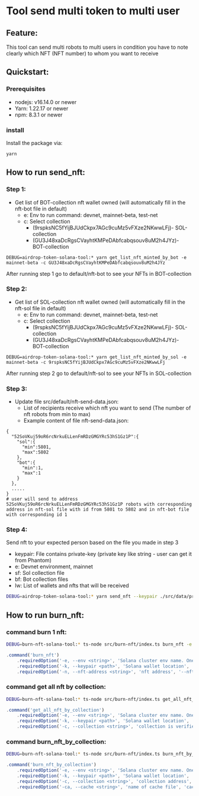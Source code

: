 # Tool send multi token to multi user

## Feature:

This tool can send multi robots to multi users in condition you have to note clearly which NFT (NFT number) to whom you want to receive

## Quickstart:

### Prerequisites

  - nodejs: v16.14.0 or newer
  - Yarn: 1.22.17 or newer
  - npm: 8.3.1 or newer

### install
  Install the package via:

```sh
yarn
```

## How to run send_nft:

### Step 1:

- Get list of BOT-collection nft wallet owned (will automatically fill in the nft-bot file in default)
    - e: Env to run command: devnet, mainnet-beta, test-net
    - c: Select collection
      - (9rspksNC5fYijBJUdCkpx7AGc9cuMz5vFXze2NKwwLFj)- SOL-collection
      - (GU3J48xaDcRgsCVayhtKMPeDAbfcabqsouv8uM2h4JYz)- BOT-collection

```shell
DEBUG=airdrop-token-solana-tool:* yarn get_list_nft_minted_by_bot -e mainnet-beta -c GU3J48xaDcRgsCVayhtKMPeDAbfcabqsouv8uM2h4JYz
```
After running step 1 go to default/nft-bot to see your NFTs in BOT-collection
### Step 2:

- Get list of SOL-collection nft wallet owned (will automatically fill in the nft-sol file in default)
  - e: Env to run command: devnet, mainnet-beta, test-net
  - c: Select collection
    - (9rspksNC5fYijBJUdCkpx7AGc9cuMz5vFXze2NKwwLFj)- SOL-collection
    - (GU3J48xaDcRgsCVayhtKMPeDAbfcabqsouv8uM2h4JYz)- BOT-collection
```shell
DEBUG=airdrop-token-solana-tool:* yarn get_list_nft_minted_by_sol -e mainnet-beta -c 9rspksNC5fYijBJUdCkpx7AGc9cuMz5vFXze2NKwwLFj
```
After running step 2 go to default/nft-sol to see your NFTs in SOL-collection
### Step 3:

- Update file src/default/nft-send-data.json:
    - List of recipients receive which nft you want to send (The number of nft robots from min to max)
    - Example content of file nft-send-data.json:
```shell
{
  "52SoVKuj59oR6rcNrkuELLenFmRDzGMGYRc53hS1Gz1P":{
    "sol":{
      "min":5801,
      "max":5802
    },
    "bot":{
      "min":1,
      "max":1
    }
  },
  .....
}
# user will send to address 52SoVKuj59oR6rcNrkuELLenFmRDzGMGYRc53hS1Gz1P robots with corresponding address in nft-sol file with id from 5801 to 5802 and in nft-bot file with corresponding id 1
```

### Step 4: 

Send nft to your expected person based on the file you made in step 3
- keypair: File contains private-key (private key like string - user can get it from Phantom)
- e: Devnet environment, mainnet
- sf: Sol collection file
- bf: Bot collection files
- lw: List of wallets and nfts that will be received

```sh
DEBUG=airdrop-token-solana-tool:* yarn send_nft --keypair ./src/data/private-key -e mainnet-beta -sf nft-sol -bf nft-bot -lw nft-send-data.json
```


## How to run burn_nft:

### command burn 1 nft:
```bash
DEBUG=burn-nft-solana-tool:* ts-node src/burn-nft/index.ts burn_nft -e <env> -k <path_of_key_pair> -n <nft_address>
```

```javascript
.command('burn_nft')
    .requiredOption('-e, --env <string>', 'Solana cluster env name. One of: mainnet-beta, testnet, devnet', 'devnet')
    .requiredOption('-k, --keypair <path>', 'Solana wallet location', '--keypair not provided')
    .requiredOption('-n, --nft-address <string>', 'nft address', '--nft-address not provided')
```


### command get all nft by collection:

```bash
DEBUG=burn-nft-solana-tool:* ts-node src/burn-nft/index.ts get_all_nft_by_collection -e <env> -k <path_of_keypair> -c <collection_address>
```

```javascript
.command('get_all_nft_by_collection')
    .requiredOption('-e, --env <string>', 'Solana cluster env name. One of: mainnet-beta, testnet, devnet', 'devnet')
    .requiredOption('-k, --keypair <path>', 'Solana wallet location', '--keypair not provided')
    .requiredOption('-c, --collection <string>', 'collection is verified address', '--collection not provided')
```

### command burn_nft_by_collection:

```bash
DEBUG=burn-nft-solana-tool:* ts-node src/burn-nft/index.ts burn_nft_by_collection -e <env> -k <keypair_path> -c <collection_address> -cache <cache_file_name>
```

```javascript
.command('burn_nft_by_collection')
    .requiredOption('-e, --env <string>', 'Solana cluster env name. One of: mainnet-beta, testnet, devnet', 'devnet')
    .requiredOption('-k, --keypair <path>', 'Solana wallet location', '--keypair not provided')
    .requiredOption('-c, --collection <string>', 'collection address', '--collection not provided')
    .requiredOption('-ca, --cache <string>', 'name of cache file', 'cache file')
```
